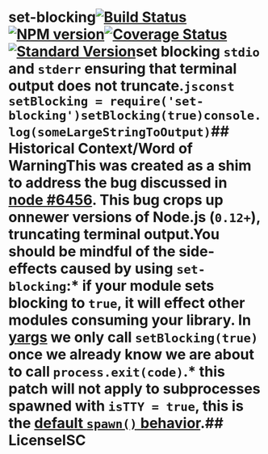 # set-blocking[![Build Status](https://travis-ci.org/yargs/set-blocking.svg)](https://travis-ci.org/yargs/set-blocking)[![NPM version](https://img.shields.io/npm/v/set-blocking.svg)](https://www.npmjs.com/package/set-blocking)[![Coverage Status](https://coveralls.io/repos/yargs/set-blocking/badge.svg?branch=)](https://coveralls.io/r/yargs/set-blocking?branch=master)[![Standard Version](https://img.shields.io/badge/release-standard%20version-brightgreen.svg)](https://github.com/conventional-changelog/standard-version)set blocking `stdio` and `stderr` ensuring that terminal output does not truncate.```jsconst setBlocking = require('set-blocking')setBlocking(true)console.log(someLargeStringToOutput)```## Historical Context/Word of WarningThis was created as a shim to address the bug discussed in [node #6456](https://github.com/nodejs/node/issues/6456). This bug crops up onnewer versions of Node.js (`0.12+`), truncating terminal output.You should be mindful of the side-effects caused by using `set-blocking`:* if your module sets blocking to `true`, it will effect other modules  consuming your library. In [yargs](https://github.com/yargs/yargs/blob/master/yargs.js#L653) we only call  `setBlocking(true)` once we already know we are about to call `process.exit(code)`.* this patch will not apply to subprocesses spawned with `isTTY = true`, this is  the [default `spawn()` behavior](https://nodejs.org/api/child_process.html#child_process_child_process_spawn_command_args_options).## LicenseISC